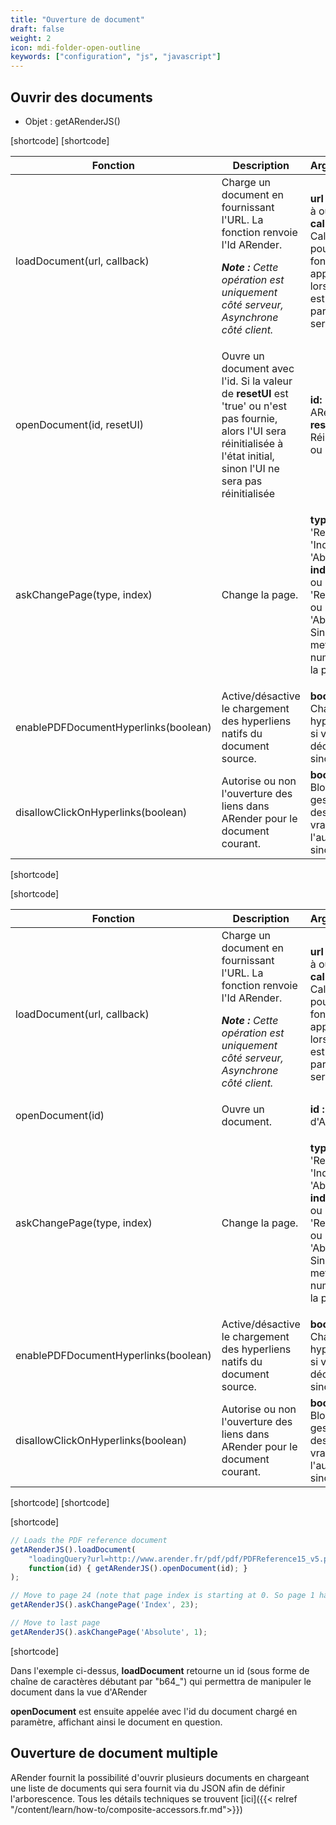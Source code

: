 ```yaml
---
title: "Ouverture de document"
draft: false
weight: 2
icon: mdi-folder-open-outline
keywords: ["configuration", "js", "javascript"]
---
```


## Ouvrir des documents

- Objet : getARenderJS()

[shortcode]
[shortcode]
<table>
  <thead>
    <tr>
      <th>Fonction</th>
      <th>Description</th>
      <th>Arguments</th>
    </tr>
  </thead>
  <tbody>
    <tr>
      <td>loadDocument(url, callback)</td>
      <td>
        Charge un document en fournissant l'URL. La fonction renvoie l'Id ARender.
        <p><em><strong>Note :</strong> Cette opération est uniquement côté serveur, Asynchrone côté client.</em></p>
      </td>
      <td>
        <p><strong>url :</strong> l'URL à ouvrir;<br>
        <strong>callback :</strong> Callback pour la fonction à appeler lorsque l'Id est fourni par le serveur.</p>
      </td>
    </tr>
    <tr>
      <td>openDocument(id, resetUI)</td>
      <td>
        Ouvre un document avec l'<string>id</strong>.
        Si la valeur de <strong>resetUI</strong> est 'true' ou n'est pas fournie, alors l'UI sera réinitialisée à l'état initial, sinon l'UI ne sera pas réinitialisée
      </td>
      <td>
        <strong>id:</strong> ARender id<br>
        <strong>resetUI:</strong> Réinitialise ou pas l'UI
    </td>
    </tr>
    <tr>
      <td>askChangePage(type, index)</td>
      <td>Change la page.</td>
      <td>
        <p><strong>type :</strong> 'Relative', 'Index' ou 'Absolute';<br>
        <strong>index :</strong> -1 ou 1 pour 'Relative' ou 'Absolute'. Sinon, mettre le numéro de la page.</p>
      </td>
    </tr>
    <tr>
      <td>enablePDFDocumentHyperlinks(boolean)</td>
      <td>Active/désactive le chargement des hyperliens natifs du document source.</td>
      <td><strong>boolean :</strong> Charge les hyperliens si vrai, les décharge sinon.</td>
    </tr>
    <tr>
      <td>disallowClickOnHyperlinks(boolean)</td>
      <td>Autorise ou non l'ouverture des liens dans ARender pour le document courant.</td>
      <td><strong>boolean :</strong> Bloque la gestion des clics si vrai, l'autorise sinon.</td>
    </tr>
  </tbody>
</table>
[shortcode]

[shortcode]
<table>
  <thead>
    <tr>
      <th>Fonction</th>
      <th>Description</th>
      <th>Arguments</th>
    </tr>
  </thead>
  <tbody>
    <tr>
      <td>loadDocument(url, callback)</td>
      <td>
        Charge un document en fournissant l'URL. La fonction renvoie l'Id ARender.
        <p><em><strong>Note :</strong> Cette opération est uniquement côté serveur, Asynchrone côté client.</em></p>
      </td>
      <td>
        <p><strong>url :</strong> l'URL à ouvrir;<br>
        <strong>callback :</strong> Callback pour la fonction à appeler lorsque l'Id est fourni par le serveur.</p>
      </td>
    </tr>
    <tr>
      <td>openDocument(id)</td>
      <td>Ouvre un document.</td>
      <td><strong>id :</strong> l'id d'ARender</td>
    </tr>
    <tr>
      <td>askChangePage(type, index)</td>
      <td>Change la page.</td>
      <td>
        <p><strong>type :</strong> 'Relative', 'Index' ou 'Absolute';<br>
        <strong>index :</strong> -1 ou 1 pour 'Relative' ou 'Absolute'. Sinon, mettre le numéro de la page.</p>
      </td>
    </tr>
    <tr>
      <td>enablePDFDocumentHyperlinks(boolean)</td>
      <td>Active/désactive le chargement des hyperliens natifs du document source.</td>
      <td><strong>boolean :</strong> Charge les hyperliens si vrai, les décharge sinon.</td>
    </tr>
    <tr>
      <td>disallowClickOnHyperlinks(boolean)</td>
      <td>Autorise ou non l'ouverture des liens dans ARender pour le document courant.</td>
      <td><strong>boolean :</strong> Bloque la gestion des clics si vrai, l'autorise sinon.</td>
    </tr>
  </tbody>
</table>
[shortcode]
[shortcode]


[shortcode]

```js
// Loads the PDF reference document
getARenderJS().loadDocument(
    "loadingQuery?url=http://www.arender.fr/pdf/pdf/PDFReference15_v5.pdf",
    function(id) { getARenderJS().openDocument(id); }
);

// Move to page 24 (note that page index is starting at 0. So page 1 has index 0)
getARenderJS().askChangePage('Index', 23);

// Move to last page
getARenderJS().askChangePage('Absolute', 1);
```

[shortcode]

Dans l'exemple ci-dessus, **loadDocument** retourne un id (sous forme de chaîne de caractères débutant par "b64_") qui permettra de manipuler le document dans la vue d'ARender

**openDocument** est ensuite appelée avec l'id du document chargé en paramètre, affichant ainsi le document en question.

## Ouverture de document multiple

ARender fournit la possibilité d'ouvrir plusieurs documents en chargeant une liste de documents qui sera fournit via du JSON afin de définir l'arborescence. Tous les détails techniques se trouvent [ici]({{< relref "/content/learn/how-to/composite-accessors.fr.md">}})